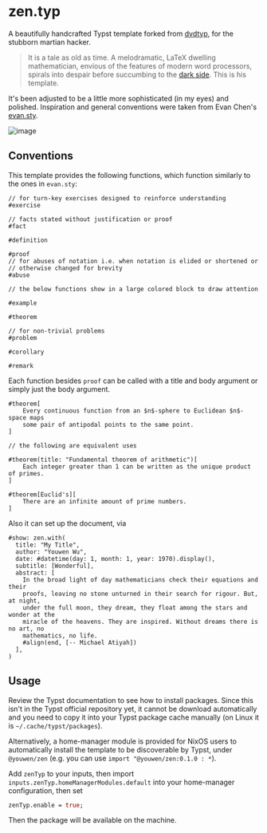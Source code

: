 # zen.typ

A beautifully handcrafted Typst template forked from
[dvdtyp](https://typst.app/universe/package/dvdtyp/), for the stubborn martian
hacker.

> It is a tale as old as time. A melodramatic, LaTeX dwelling mathematician,
> envious of the features of modern word processors, spirals into despair
> before succumbing to the [dark side](https://typst.app/). This is his template.

It's been adjusted to be a little more sophisticated (in my eyes) and polished.
Inspiration and general conventions were taken from Evan Chen's
[evan.sty](https://github.com/vEnhance/dotfiles/blob/main/texmf/tex/latex/evan/evan.sty).

![image](https://github.com/user-attachments/assets/2d175d3f-3cb5-4fa8-a0f7-92634c6ed246)

## Conventions

This template provides the following functions, which function similarly to the
ones in `evan.sty`:

```typst
// for turn-key exercises designed to reinforce understanding
#exercise

// facts stated without justification or proof
#fact

#definition

#proof
// for abuses of notation i.e. when notation is elided or shortened or
// otherwise changed for brevity
#abuse

// the below functions show in a large colored block to draw attention

#example

#theorem

// for non-trivial problems
#problem

#corollary

#remark
```

Each function besides `proof` can be called with a title and body argument or simply just the body argument.

```typst
#theorem[
    Every continuous function from an $n$-sphere to Euclidean $n$-space maps
    some pair of antipodal points to the same point.
]

// the following are equivalent uses

#theorem(title: "Fundamental theorem of arithmetic")[
    Each integer greater than 1 can be written as the unique product of primes.
]

#theorem[Euclid's][
    There are an infinite amount of prime numbers.
]
```

Also it can set up the document, via

```typst
#show: zen.with(
  title: "My Title",
  author: "Youwen Wu",
  date: #datetime(day: 1, month: 1, year: 1970).display(),
  subtitle: [Wonderful],
  abstract: [
    In the broad light of day mathematicians check their equations and their
    proofs, leaving no stone unturned in their search for rigour. But, at night,
    under the full moon, they dream, they float among the stars and wonder at the
    miracle of the heavens. They are inspired. Without dreams there is no art, no
    mathematics, no life.
    #align(end, [-- Michael Atiyah])
  ],
)
```

## Usage

Review the Typst documentation to see how to install packages. Since this isn't
in the Typst official repository yet, it cannot be download automatically and
you need to copy it into your Typst package cache manually (on Linux it is
`~/.cache/typst/packages`).

Alternatively, a home-manager module is provided for NixOS users to
automatically install the template to be discoverable by Typst, under
`@youwen/zen` (e.g. you can use `import "@youwen/zen:0.1.0 : *`).

Add `zenTyp` to your inputs, then import `inputs.zenTyp.homeManagerModules.default` into your home-manager configuration, then set

```nix
zenTyp.enable = true;
```

Then the package will be available on the machine.
